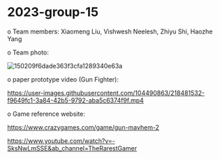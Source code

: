 # 2023-group-15

o Team members: Xiaomeng Liu, Vishwesh Neelesh, Zhiyu Shi, Haozhe Yang

o Team photo:

![150209f6dade363f3cfa1289340e63a](https://user-images.githubusercontent.com/122633231/215513192-d0134db9-c3cb-4caf-9b5b-8b40ac654981.jpg)
    

o paper prototype video (Gun Fighter):    

https://user-images.githubusercontent.com/104490863/218481532-f9649fc1-3a84-42b5-9792-aba5c6374f9f.mp4


o Game reference website:

https://www.crazygames.com/game/gun-mayhem-2

https://www.youtube.com/watch?v=-SksNwLmSSE&ab_channel=TheRarestGamer
